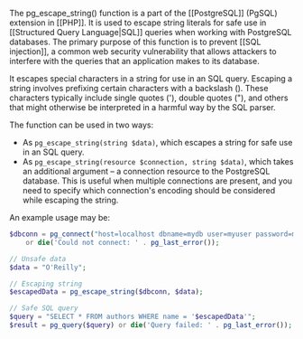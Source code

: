 The pg_escape_string() function is a part of the [[PostgreSQL]] (PgSQL) extension in [[PHP]]. It is used to escape string literals for safe use in [[Structured Query Language|SQL]] queries when working with PostgreSQL databases. The primary purpose of this function is to prevent [[SQL injection]], a common web security vulnerability that allows attackers to interfere with the queries that an application makes to its database.

It escapes special characters in a string for use in an SQL query. Escaping a string involves prefixing certain characters with a backslash (\). These characters typically include single quotes ('), double quotes ("), and others that might otherwise be interpreted in a harmful way by the SQL parser.

The function can be used in two ways:

- As `pg_escape_string(string $data)`, which escapes a string for safe use in an SQL query.
- As `pg_escape_string(resource $connection, string $data)`, which takes an additional argument – a connection resource to the PostgreSQL database. This is useful when multiple connections are present, and you need to specify which connection's encoding should be considered while escaping the string.

An example usage may be:

```php
$dbconn = pg_connect("host=localhost dbname=mydb user=myuser password=mypass")
    or die('Could not connect: ' . pg_last_error());

// Unsafe data
$data = "O'Reilly";

// Escaping string
$escapedData = pg_escape_string($dbconn, $data);

// Safe SQL query
$query = "SELECT * FROM authors WHERE name = '$escapedData'";
$result = pg_query($query) or die('Query failed: ' . pg_last_error());
```

